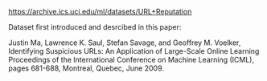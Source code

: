 

https://archive.ics.uci.edu/ml/datasets/URL+Reputation

Dataset first introduced and desrcibed in this paper:

Justin Ma, Lawrence K. Saul, Stefan Savage, and Geoffrey M. Voelker, 
Identifying Suspicious URLs: An Application of Large-Scale Online Learning 
Proceedings of the International Conference on Machine Learning (ICML), pages 681-688, Montreal, Quebec, June 2009.
